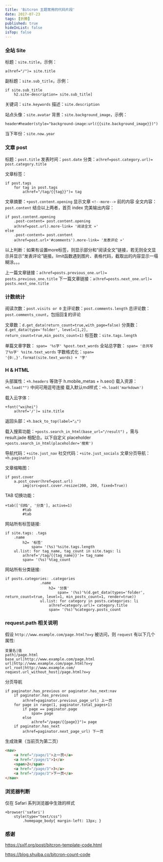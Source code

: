 ```yaml
---
title: 'Bitcron 主题常用的代码片段'
date: 2017-07-23
tags: [折腾]
published: true
hideInList: false
isTop: false
---
```


### 全站 Site

标题：`site.title`，示例：
```jade
a(href="/")= site.title
```

副标题：`site.sub_title`，示例：
```jade
if site.sub_title
	h2.site-description= site.sub_title]
```

关键词：`site.keywords`
描述：`site.description`

站点头像：`site.avatar`
背景：`site.background_image`，示例：
```jade
header#header(style="background-image:url({{site.background_image}})")
```

当下年份：`site.now.year`

<!--more-->

### 文章 post

标题：`post.title`
发表时间：`post.date`
分类：`a(href=post.category.url)= post.category.title`


文章标签：
```jade
if post.tags
	for tag in post.tags
		a(href="/tag/{{tag}}")= tag
```

文章摘要：`+post.content.opening` 显示文章 `<!--more-->` 前的内容
全文内容：`post.content`
结合以上两者，首页 index 完美输出内容：
```jade
if post.content.opening
    .post-content= post.content.opening
    a(href=post.url).more-link= '阅读全文 »'
else
    .post-content= post.content
    a(href=post.url+'#comments').more-link= '发表评论 »'
```
以上判断：如果有设置more标签，则显示部分和“阅读全文”链接，若无则全文显示并显示“发表评论”链接。limit函数遇到图片、表格代码，截取出的内容显示一塌糊涂。。。


上一篇文章链接：`a(href=posts.previous_one.url)= posts.previous_one.title`
下一篇文章链接：`a(href=posts.next_one.url)= posts.next_one.title`


### 计数统计

阅读次数：`post.visits or 0`
主评论数：`post.comments.length`
总评论数：`post.comments_count`，包括回复的评论

文章数：`d.get_data(return_count=true,with_page=false)`
分类数：`d.get_data(type='folder', level=[1,2], return_count=true,min_posts_count=1)`
标签数：`site.tags.length`

单篇文章字数： `span= '%s字' %post.text_words`
全站总字数： `span= '总共写了%s字' %site.text_words`
字数格式化：`span= '{0:,}'.format(site.text_words) + '字'`

### H & HTML

头部属性：`+h.headers`  等效于 h.mobile_metas + h.seo()
载入资源：`+h.load("")` 中间可用逗号连接
载入默认md样式：`+h.load('markdown')`

载入云字体：
```jade
+font("wxihei")
	a(href='/')= site.title
```
返回头部：`+h.back_to_top(label="△")`

载入搜索功能：`+posts.search_in_html(base_url="/result")` ，需与 result.jade 相配合。以下自定义 placeholder
`+posts.search_in_html(placeholder='搜索')`

导航代码：`+site.just_nav`
社交代码：`+site.just_socials`
文章分页导航：`+h.paginator()`

文章缩略图：
```jade
if post.cover
	a.post_cover(href=post.url)
		img(src=post.cover.resize(200, 200, fixed=True))
```

TAB 切换功能：
```jade
+tab(['归档', '分类'], active=1)
		#tab
		#tab
```

网站所有标签链接:
```jade
if site.tags: .tags
	.name
		h2= '标签'
			span= '(%s)'%site.tags.length
	ul.list: for tag_name, tag_count in site.tags: li
    	a(href='/tag/{{tag_name}}')= tag_name
    	span= '(%s)'%tag_count
```

网站所有分类链接:
```jade
if posts.categories: .categories
				.name
					h2= '分类'
						span= '(%s)'%(d.get_data(types='folder', return_count=true, level=1, min_posts_count=1, render=true))
				ul.list: for category in posts.categories: li
					a(href=category.url)= category.title
					span= '(%s)'%category.posts_count
```

### request.path 相关说明

假设 `http://www.example.com/page.html?x=y` 被访问，则 `request` 有以下几个属性:
```table
变量名|值
path|/page.html
base_url|http://www.example.com/page.html
url|http://www.example.com/page.html?x=y
url_root|http://www.example.com/
request.url_without_host|/page.html?x=y
```

分页导航
```jade
if paginator.has_previous or paginator.has_next:nav
    if paginator.has_previous
        a(href=paginator.previous_page_url) 上一页
    for page in range(1, paginator.total_pages+1)
        if page == paginator.page
            span= page
        else 
            a(href="/page/{{page}}")= page
    if paginator.has_next
        a(href=paginator.next_page_url) 下一页
```
生成效果（当前页为第二页）
```html
<nav>
    <a href="/page/1">上一页</a>
    <a href="/page/1">1</a>
    <span>2</span>
    <a href="/page/3">3</a>
    <a href="/page/3">下一页</a>
</nav>
```

### 浏览器判断
仅在 Safari 系列浏览器中生效的样式
```jade
+browser('safari')
    style(type="text/css")
        .homepage_body{ margin-left: 13px; }
```


### 感谢

<https://sxlf.org/post/bitcron-template-code.html>

<https://blog.shuiba.co/bitcron-count-code>